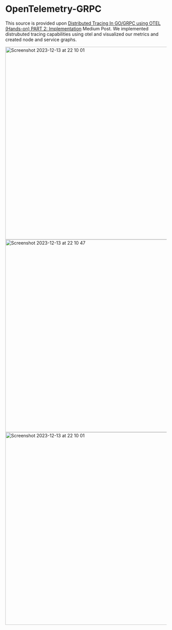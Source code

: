 # OpenTelemetry-GRPC

This source is provided upon [Distributed Tracing In GO/GRPC using OTEL (Hands-on) PART 2: Implementation](https://medium.com/@bingolbalihasan/distributed-tracing-in-go-grpc-using-otel-hands-on-part-2-implementation-a20f550aee1d) Medium Post. We implemented distrubuted tracing capabilities using otel and visualized our metrics and created node and service graphs.



<img width="600" alt="Screenshot 2023-12-13 at 22 10 01" src="https://github.com/HasanBingolbali/OpenTelemetry-GRPC/assets/74209102/add69e2f-dbd9-46ff-980c-8689203c68d7">

<img width="600" alt="Screenshot 2023-12-13 at 22 10 47" src="https://github.com/HasanBingolbali/OpenTelemetry-GRPC/assets/74209102/a3c19e16-321e-473a-9381-8fbe361ac34f">

<img width="600" alt="Screenshot 2023-12-13 at 22 10 01" src="https://github.com/HasanBingolbali/OpenTelemetry-GRPC/assets/74209102/da74ce85-fc1a-4cc8-870e-966f6eafc3b5">


